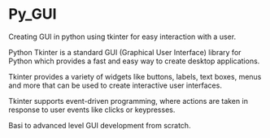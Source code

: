 # Py_GUI
Creating GUI in python using tkinter for easy interaction with a user. 

Python Tkinter is a standard GUI (Graphical User Interface) library for Python which provides a fast and easy way to create desktop applications. 

Tkinter provides a variety of widgets like buttons, labels, text boxes, menus and more that can be used to create interactive user interfaces.

Tkinter supports event-driven programming, where actions are taken in response to user events like clicks or keypresses.

Basi to advanced level GUI development from scratch.
